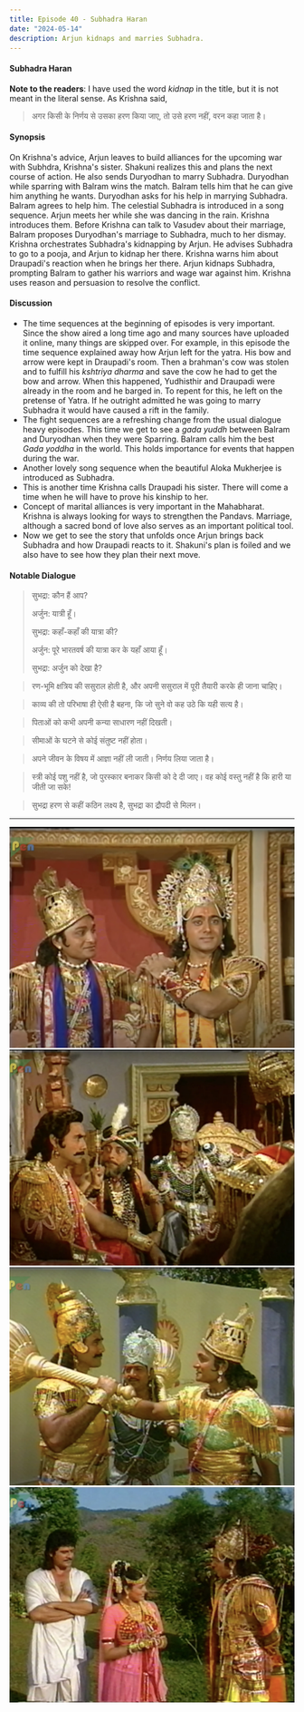 ```yaml
---
title: Episode 40 - Subhadra Haran
date: "2024-05-14"
description: Arjun kidnaps and marries Subhadra.
---
```


#### Subhadra Haran

**Note to the readers**: I have used the word _kidnap_ in the title, but it is not meant in the literal sense. As
Krishna said,

> अगर किसी के निर्णय से उसका हरण किया जाए, तो उसे हरण नहीं, वरन कहा जाता है।

#### Synopsis

On Krishna's advice, Arjun leaves to build alliances for the upcoming war with Subhdra, Krishna's sister. Shakuni
realizes this and plans the next course of action. He also sends Duryodhan to marry Subhadra. Duryodhan while sparring
with Balram wins the match. Balram tells him that he can give him anything he wants. Duryodhan asks for his help in
marrying Subhadra. Balram agrees to help him. The celestial Subhadra is introduced in a song sequence. Arjun meets her
while she was dancing in the rain. Krishna introduces them. Before Krishna can talk to Vasudev about their marriage,
Balram proposes Duryodhan's marriage to Subhadra, much to her dismay. Krishna orchestrates Subhadra's kidnapping by
Arjun. He advises Subhadra to go to a pooja, and Arjun to kidnap her there. Krishna warns him about Draupadi's reaction
when he brings her there. Arjun kidnaps Subhadra, prompting Balram to gather his warriors and wage war against him.
Krishna uses reason and persuasion to resolve the conflict.

#### Discussion

* The time sequences at the beginning of episodes is very important. Since the show aired a long time ago and many
  sources have uploaded it online, many things are skipped over. For example, in this episode the time sequence
  explained away how Arjun left for the yatra. His bow and arrow were kept in Draupadi's room. Then a brahman's cow was
  stolen and to fulfill his _kshtriya dharma_ and save the cow he had to get the bow and arrow. When this happened,
  Yudhisthir and Draupadi were already in the room and he barged in. To repent for this, he left on the pretense of
  Yatra. If he outright admitted he was going to marry Subhadra it would have caused a rift in the family.
* The fight sequences are a refreshing change from the usual dialogue heavy episodes. This time we get to see a _gada
  yuddh_ between Balram and Duryodhan when they were Sparring. Balram calls him the best _Gada yoddha_ in the world.
  This holds importance for events that happen during the war.
* Another lovely song sequence when the beautiful Aloka Mukherjee is introduced as Subhadra.
* This is another time Krishna calls Draupadi his sister. There will come a time when he will have to prove his kinship
  to her.
* Concept of marital alliances is very important in the Mahabharat. Krishna is always looking for ways to strengthen the
  Pandavs. Marriage, although a sacred bond of love also serves as an important political tool.
* Now we get to see the story that unfolds once Arjun brings back Subhadra and how Draupadi reacts to it. Shakuni's plan is foiled and we also have to see how they plan their next move.

#### Notable Dialogue

> सुभद्रा: कौन हैं आप?
>
> अर्जुन: यात्री हूँ।
>
> सुभद्रा: कहाँ-कहाँ की यात्रा की?
>
> अर्जुन: पूरे भारतवर्ष की यात्रा कर के यहाँ आया हूँ।
>
> सुभद्रा: अर्जुन को देखा है?

> रण-भूमि क्षत्रिय की ससुराल होती है, और अपनी ससुराल में पूरी तैयारी करके ही जाना चाहिए।

> काव्य की तो परिभाषा ही ऐसी है बहना, कि जो सुने वो कह उठे कि यही सत्य है।

> पिताओं को कभी अपनी कन्या साधारण नहीं दिखती।

> सीमाओं के घटने से कोई संतुष्ट नहीं होता।

> अपने जीवन के विषय में आज्ञा नहीं ली जाती। निर्णय लिया जाता है।

> स्त्री कोई पशु नहीं है, जो पुरस्कार बनाकर किसी को दे दी जाए। वह कोई वस्तु नहीं है कि हारी या जीती जा सके!

> सुभद्रा हरण से कहीं कठिन लक्ष्य है, सुभद्रा का द्रौपदी से मिलन।
---

![](../../assets/mahabharat/ep_40_1.webp)
![](../../assets/mahabharat/ep_40_2.webp)
![](../../assets/mahabharat/ep_40_3.webp)
![](../../assets/mahabharat/ep_40_4.webp)
